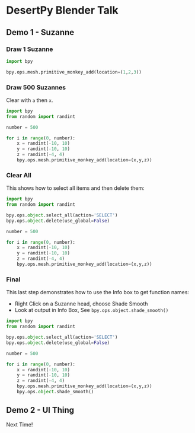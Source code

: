 # DesertPy Blender Talk

## Demo 1 - Suzanne

### Draw 1 Suzanne

```python
import bpy

bpy.ops.mesh.primitive_monkey_add(location=(1,2,3))
```

### Draw 500 Suzannes

Clear with `a` then `x`.

```python
import bpy
from random import randint

number = 500

for i in range(0, number):
    x = randint(-10, 10)
    y = randint(-10, 10)
    z = randint(-4, 4)
    bpy.ops.mesh.primitive_monkey_add(location=(x,y,z))
```

### Clear All

This shows how to select all items and then delete them:

```python
import bpy
from random import randint

bpy.ops.object.select_all(action='SELECT')
bpy.ops.object.delete(use_global=False)

number = 500

for i in range(0, number):
    x = randint(-10, 10)
    y = randint(-10, 10)
    z = randint(-4, 4)
    bpy.ops.mesh.primitive_monkey_add(location=(x,y,z))
```

### Final

This last step demonstrates how to use the Info box to get function names:

* Right Click on a Suzanne head, choose Shade Smooth
* Look at output in Info Box, See `bpy.ops.object.shade_smooth()`
  
```python
import bpy
from random import randint

bpy.ops.object.select_all(action='SELECT')
bpy.ops.object.delete(use_global=False)

number = 500

for i in range(0, number):
    x = randint(-10, 10)
    y = randint(-10, 10)
    z = randint(-4, 4)
    bpy.ops.mesh.primitive_monkey_add(location=(x,y,z))
    bpy.ops.object.shade_smooth()
```

## Demo 2 - UI Thing

Next Time!
